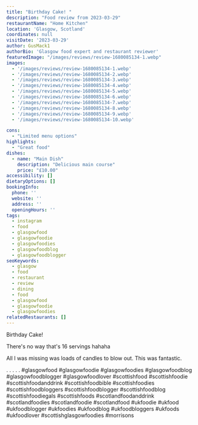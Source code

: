 ```yaml
---
title: "Birthday Cake! "
description: "Food review from 2023-03-29"
restaurantName: "Home Kitchen"
location: 'Glasgow, Scotland'
coordinates: null
visitDate: '2023-03-29'
author: GusMack1
authorBio: 'Glasgow food expert and restaurant reviewer'
featuredImage: "/images/reviews/review-1680085134-1.webp"
images:
  - '/images/reviews/review-1680085134-1.webp'
  - '/images/reviews/review-1680085134-2.webp'
  - '/images/reviews/review-1680085134-3.webp'
  - '/images/reviews/review-1680085134-4.webp'
  - '/images/reviews/review-1680085134-5.webp'
  - '/images/reviews/review-1680085134-6.webp'
  - '/images/reviews/review-1680085134-7.webp'
  - '/images/reviews/review-1680085134-8.webp'
  - '/images/reviews/review-1680085134-9.webp'
  - '/images/reviews/review-1680085134-10.webp'

cons:
  - "Limited menu options"
highlights:
  - "Great food"
dishes:
  - name: "Main Dish"
    description: "Delicious main course"
    price: "£10.00"
accessibility: []
dietaryOptions: []
bookingInfo:
  phone: ''
  website: ''
  address: ''
  openingHours: ''
tags:
  - instagram
  - food
  - glasgowfood
  - glasgowfoodie
  - glasgowfoodies
  - glasgowfoodblog
  - glasgowfoodblogger
seoKeywords:
  - glasgow
  - food
  - restaurant
  - review
  - dining
  - food
  - glasgowfood
  - glasgowfoodie
  - glasgowfoodies
relatedRestaurants: []
---
```

Birthday Cake! 

There's no way that's 16 servings hahaha

All I was missing was loads of candles to blow out. This was fantastic. 

.
.
.
.
.
#glasgowfood #glasgowfoodie #glasgowfoodies #glasgowfoodblog #glasgowfoodblogger #glasgowfoodlover #scottishfood #scottishfoodie #scottishfoodanddrink #scottishfoodbible #scottishfoodies #scottishfoodbloggers #scottishfoodblogger #scottishfoodblog #scottishfoodiegals #scottishfoods #scotlandfoodanddrink #scotlandfoodies #scotlandfoodie #scotlandfood #ukfoodie #ukfood #ukfoodblogger #ukfoodies #ukfoodblog #ukfoodbloggers #ukfoods #ukfoodlover #scottishglasgowfoodies #morrisons
